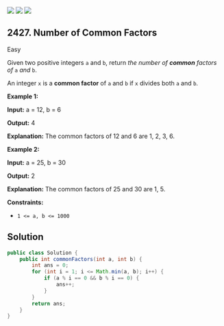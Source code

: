 [![](https://img.shields.io/github/stars/javadev/LeetCode-in-Java?label=Stars&style=flat-square)](https://github.com/javadev/LeetCode-in-Java)
[![](https://img.shields.io/github/forks/javadev/LeetCode-in-Java?label=Fork%20me%20on%20GitHub%20&style=flat-square)](https://github.com/javadev/LeetCode-in-Java/fork)
[![](https://img.shields.io/badge/-LeetCode%20in%20Kotlin-blue?style=flat-square)](https://github.com/javadev/LeetCode-in-Kotlin)

## 2427\. Number of Common Factors

Easy

Given two positive integers `a` and `b`, return _the number of **common** factors of_ `a` _and_ `b`.

An integer `x` is a **common factor** of `a` and `b` if `x` divides both `a` and `b`.

**Example 1:**

**Input:** a = 12, b = 6

**Output:** 4

**Explanation:** The common factors of 12 and 6 are 1, 2, 3, 6.

**Example 2:**

**Input:** a = 25, b = 30

**Output:** 2

**Explanation:** The common factors of 25 and 30 are 1, 5.

**Constraints:**

*   `1 <= a, b <= 1000`

## Solution

```java
public class Solution {
    public int commonFactors(int a, int b) {
        int ans = 0;
        for (int i = 1; i <= Math.min(a, b); i++) {
            if (a % i == 0 && b % i == 0) {
                ans++;
            }
        }
        return ans;
    }
}
```